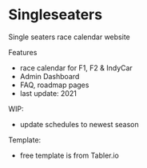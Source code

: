 # Singleseaters
 Single seaters race calendar website
 
 Features
 - race calendar for F1, F2 & IndyCar
 - Admin Dashboard
 - FAQ, roadmap pages
 - last update: 2021
 
 WIP:
 - update schedules to newest season

 Template:
 - free template is from Tabler.io 